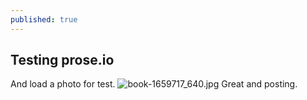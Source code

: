 ```yaml
---
published: true
---
```

## Testing prose.io

And load a photo for test. ![book-1659717_640.jpg]({{site.baseurl}}/_posts/book-1659717_640.jpg)
Great and posting.

